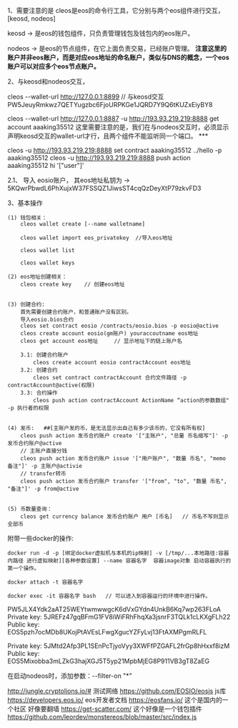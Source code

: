 1、需要注意的是 cleos是eos的命令行工具，它分别与两个eos组件进行交互， [keosd, nodeos]
	
keosd -> 是eos的钱包组件，只负责管理钱包及钱包内的eos账户。

nodeos -> 是eos的节点组件，在它上面负责交易，已经账户管理。  **注意这里的账户并非eos账户，而是对应eos地址的命名账户，类似与DNS的概念，一个eos账户可以对应多个eos节点账户。**


2、与keosd和nodeos交互，

cleos --wallet-url http://127.0.0.1:8899    // 与keosd交互 PW5JeuyRmkwz7QETYugzbc6FjoURPKGe1JQRD7Y9Q6tKUZxEiyBY8

cleos --wallet-url http://127.0.0.1:8887 -u    http://193.93.219.219:8888    get account aaaking35512 这里需要注意的是，我们在与nodeos交互时，必须显示声明keosd交互的wallet-url才行，且两个组件不能监听同一个端口。 ***

cleos -u      http://193.93.219.219:8888      set contract aaaking35512 ../hello -p aaaking35512
cleos -u  http://193.93.219.219:8888   push action aaaking35512 hi '["user"]'

2.1、 导入 eosio账户， 其eos地址私钥为 -> 5KQwrPbwdL6PhXujxW37FSSQZ1JiwsST4cqQzDeyXtP79zkvFD3

3、基本操作

	(1) 钱包相关：
		cleos wallet create [--name walletname]
		
		cleos wallet import eos_privatekey  //导入eos地址 

		cleos wallet list
		
		cleos wallet keys
		
	(2) eos地址创建相关：
		cleos create key    // 创建eos地址
		
		
	(3) 创建合约:
		首先需要创建合约账户，和普通账户没有区别。
		导入eosio.bios合约
		cleos set contract eosio /contracts/eosio.bios -p eosio@active
		cleos create account eosio(gm账户) youraccoutname eos地址
		cleos get account eos地址    	// 显示地址下的链上账户名
		
		3.1: 创建合约账户 
			cleos create account eosio contractAccount eos地址
		3.2: 创建合约
			cleos set contract contractAccount 合约文件路径 -p contractAccount@active(权限)
		3.3: 合约操作
			cleos push action contractAccount ActionName “action的参数数组" -p 执行者的权限	
			
			
	(4) 发币:   ##[主账户发的币，是无法显示出自己有多少该币的，它没有所有权]
		cleos push action 发币合约账户 create '["主账户", "总量 币名缩写"]' -p 发币合约账户@active
		// 主账户直接分钱
		cleos push action 发币合约账户 issue '["用户账户", "数量 币名", "memo 备注"]' -p 主账户@activie
		// transfer转币
		cleos push action 发币合约账户 transfer '["from", "to", "数量 币名", "备注"]' -p from@active
		
		
	(5) 币数量查询：
		cleos get currency balance 发币合约账户 用户 [币名]   // 币名不写则显示全部币	
		

附带一些docker的操作:

```
docker run -d -p [绑定docker虚拟机与本机的ip映射] -v [/tmp/...本地路径:容器内路径 进行虚拟映射][各种参数设置] --name 容器名字  容器image对象 启动容器执行的第一个操作。

docker attach -t 容器名字

docker exec -it 容器名字 bash   // 可以进入到容器运行的环境中进行操作。
```
		
		
PW5JLX4Ydk2aAT25WEYtwmwwgcK6dVxGYdn4UnkB6Kq7wp263FLoA
Private key: 5JREFz47gqBFmG1FV8iWiFRhFhqXa3jsnrF3TQLk1cLKXgFLh22
Public key: EOS5pzh7ocMDb8UKojPtAVEsLFwgXgucYZFyLvj13FtAXMPgmRLFL

Private key: 5JMtd2Afp3PL1SEnPcTjyoVyy3XWFfPZGAFL2frGp8hHxxf8izM
Public key: EOS5Mixobba3mLZkG3hajXGJ5T5yp21MpbMjEG8P911VB3gT8ZaEG

在启动nodeos时，添加参数：--filter-on "*"







http://jungle.cryptolions.io/#  测试网络
https://github.com/EOSIO/eosjs  js库
https://developers.eos.io/ eos开发者文档
https://eosfans.io/  这个是国内的一个社区   好像要翻墙
https://get-scatter.com/ 这个好像是一个钱包插件
https://github.com/leordev/monstereos/blob/master/src/index.js
